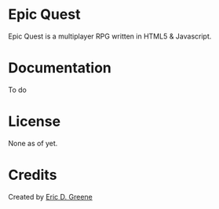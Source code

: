 # Epic Quest

Epic Quest is a multiplayer RPG written in HTML5 & Javascript.

# Documentation

To do

# License

None as of yet.

# Credits

Created by [Eric D. Greene](https://twitter.com/ericdgreene)
